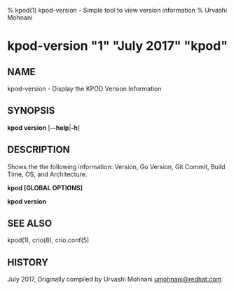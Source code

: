 % kpod(1) kpod-version - Simple tool to view version information
% Urvashi Mohnani
# kpod-version "1" "July 2017" "kpod"

## NAME
kpod-version - Display the KPOD Version Information

## SYNOPSIS
**kpod version**
[**--help**|**-h**]

## DESCRIPTION
Shows the the following information: Version, Go Version, Git Commit, Build Time,
OS, and Architecture.

**kpod [GLOBAL OPTIONS]**

**kpod version**

## SEE ALSO
kpod(1), crio(8), crio.conf(5)

## HISTORY
July 2017, Originally compiled by Urvashi Mohnani <umohnani@redhat.com>
